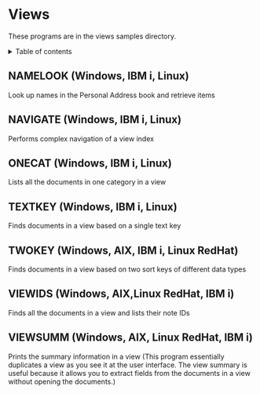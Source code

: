 # Views

These programs are in the views samples directory.
<details close markdown="block">
  <summary>
    Table of contents
  </summary>
  {: .text-delta }
1. TOC
{:toc}
</details>

## NAMELOOK (Windows, IBM i, Linux)
Look up names in the Personal Address book and retrieve items

## NAVIGATE (Windows, IBM i, Linux)
Performs complex navigation of a view index

## ONECAT (Windows, IBM i, Linux)
Lists all the documents in one category in a view

## TEXTKEY (Windows, IBM i, Linux)
Finds documents in a view based on a single text key

## TWOKEY (Windows, AIX, IBM i, Linux RedHat)
Finds documents in a view based on two sort keys of different data types

## VIEWIDS (Windows, AIX,Linux RedHat, IBM i)
Finds all the documents in a view and lists their note IDs

## VIEWSUMM (Windows, AIX, Linux RedHat, IBM i)
Prints the summary information in a view
(This program essentially duplicates a view as you see it at the user interface. The view summary is useful because it allows you to extract fields from the documents in a view without opening the documents.)